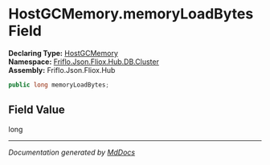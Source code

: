 ﻿<!--  
  <auto-generated>   
    The contents of this file were generated by a tool.  
    Changes to this file may be list if the file is regenerated  
  </auto-generated>   
-->

# HostGCMemory.memoryLoadBytes Field

**Declaring Type:** [HostGCMemory](../index.md)  
**Namespace:** [Friflo.Json.Fliox.Hub.DB.Cluster](../../index.md)  
**Assembly:** Friflo.Json.Fliox.Hub

```csharp
public long memoryLoadBytes;
```

## Field Value

long

___

*Documentation generated by [MdDocs](https://github.com/ap0llo/mddocs)*
